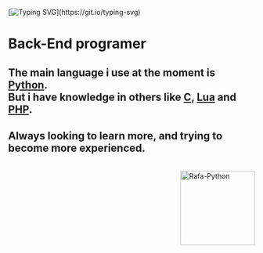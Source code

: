 [![Typing SVG](https://readme-typing-svg.herokuapp.com?size=35&color=F7F7F7&lines=Mr.leonard_;The_Coder_)](https://git.io/typing-svg)
 
 # Back-End programer
 
## The main language i use at the moment is [**Python**](https://pt.wikipedia.org/wiki/python). <br> But i have knowledge in others like [**C**](https://pt.wikipedia.org/wiki/C_(linguagem_de_programação)), [**Lua**](https://pt.wikipedia.org/wiki/Lua_(linguagem_de_programação)) and [**PHP**](https://pt.wikipedia.org/wiki/PHP).

## Always looking to learn more, and trying to become more experienced.

<div style="display: inline_block"><br> <img align="right" alt="Rafa-Python" height="152" width="152"src="https://cdn-icons-png.flaticon.com/512/5968/5968396.png"> </div>
